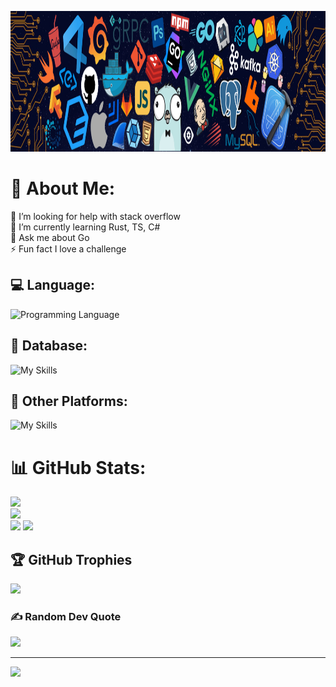 <p align="center">
  <img height="225" widht="150" src="./img/header_.jpg">
</p>

# 💫 About Me:
🤝 I’m looking for help with stack overflow<br>🌱 I’m currently learning Rust, TS, C#<br>💬 Ask me about Go<br>⚡ Fun fact I love a challenge

## 💻 Language:
![Programming Language](https://skillicons.dev/icons?i=html,css,go,js,ts,rust)

## 💾 Database:
![My Skills](https://skillicons.dev/icons?i=postgres,redis)

## 🔋 Other Platforms: 
![My Skills](https://skillicons.dev/icons?i=docker,discord,git,idea,postman,raspberrypi,sentry)

# 📊 GitHub Stats:
![](https://github-readme-stats.vercel.app/api?username=Raa-11&theme=tokyonight&hide_border=true&include_all_commits=false&count_private=false)<br/>
![](https://github-readme-streak-stats.herokuapp.com/?user=Raa-11&theme=tokyonight&hide_border=true)<br/>
![](https://github-readme-stats.vercel.app/api/top-langs/?username=Raa-11&theme=tokyonight&hide_border=true&include_all_commits=false&count_private=true&layout=compact)
<picture><img src="https://github-readme-activity-graph.vercel.app/graph?username=Raa-11&theme=redical&hide_border=true" style="width: 890px;"/></picture>

## 🏆 GitHub Trophies
![](https://github-profile-trophy.vercel.app/?username=Raa-11&theme=tokyonight&no-frame=true&no-bg=false&margin-w=4)

### ✍️ Random Dev Quote
![](https://quotes-github-readme.vercel.app/api?type=vetical&theme=radical)

---
[![](https://visitcount.itsvg.in/api?id=Raa-11&icon=6&color=1)](https://visitcount.itsvg.in)
